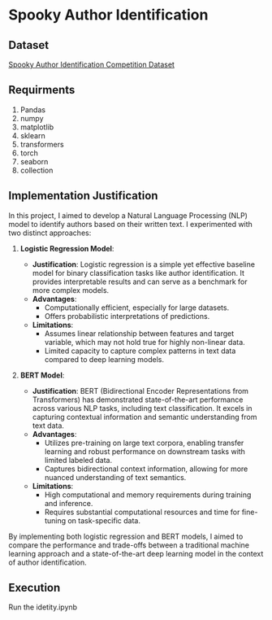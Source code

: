 # Spooky Author Identification

## Dataset
[Spooky Author Identification Competition Dataset](https://www.kaggle.com/competitions/spooky-author-identification)

## Requirments
1. Pandas
2. numpy
3. matplotlib
4. sklearn
5. transformers
6. torch
7. seaborn
8. collection

## Implementation Justification

In this project, I aimed to develop a Natural Language Processing (NLP) model to identify authors based on their written text. I experimented with two distinct approaches:

1. **Logistic Regression Model**:
   - **Justification**: Logistic regression is a simple yet effective baseline model for binary classification tasks like author identification. It provides interpretable results and can serve as a benchmark for more complex models.
   - **Advantages**: 
     - Computationally efficient, especially for large datasets.
     - Offers probabilistic interpretations of predictions.
   - **Limitations**:
     - Assumes linear relationship between features and target variable, which may not hold true for highly non-linear data.
     - Limited capacity to capture complex patterns in text data compared to deep learning models.

2. **BERT Model**:
   - **Justification**: BERT (Bidirectional Encoder Representations from Transformers) has demonstrated state-of-the-art performance across various NLP tasks, including text classification. It excels in capturing contextual information and semantic understanding from text data.
   - **Advantages**:
     - Utilizes pre-training on large text corpora, enabling transfer learning and robust performance on downstream tasks with limited labeled data.
     - Captures bidirectional context information, allowing for more nuanced understanding of text semantics.
   - **Limitations**:
     - High computational and memory requirements during training and inference.
     - Requires substantial computational resources and time for fine-tuning on task-specific data.

By implementing both logistic regression and BERT models, I aimed to compare the performance and trade-offs between a traditional machine learning approach and a state-of-the-art deep learning model in the context of author identification.

## Execution
Run the idetity.ipynb
